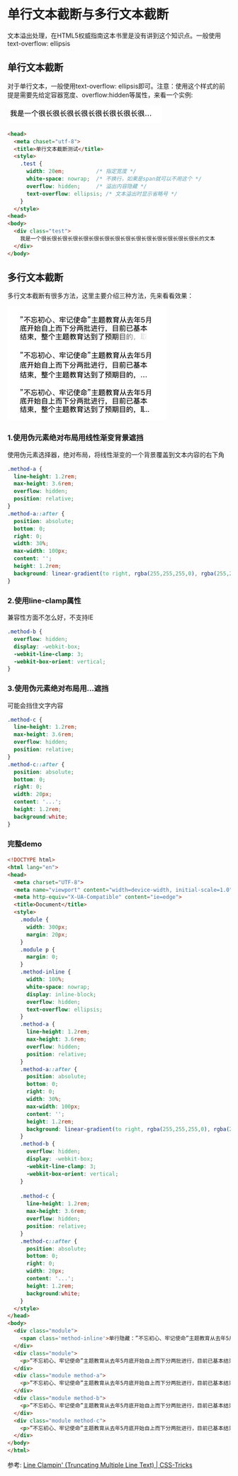 
# 单行文本截断与多行文本截断

文本溢出处理，在HTML5权威指南这本书里是没有讲到这个知识点。一般使用 text-overflow: ellipsis

## 单行文本截断
对于单行文本，一般使用text-overflow: ellipsis即可。注意：使用这个样式的前提是需要先给定容器宽度、overflow:hidden等属性，来看一个实例:

![css_text_overflow_1.png](../../../images/blog/css/css_text_overflow_1.png)

```html
<head>
  <meta chaset="utf-8">
  <title>单行文本截断测试</title>
  <style>
    .test {
      width: 20em;          /* 指定宽度 */
      white-space: nowrap;  /* 不换行，如果是span就可以不用这个 */
      overflow: hidden;     /* 溢出内容隐藏 */
      text-overflow: ellipsis; /* 文本溢出时显示省略号 */
    }
  </style>
<head>
<body>
  <div class="test">
    我是一个很长很长很长很长很长很长很长很长很长很长很长很长很长很长很长的文本
  </div>
</body>
```

## 多行文本截断
多行文本截断有很多方法，这里主要介绍三种方法，先来看看效果：

![css_text_overflow_2.png](../../../images/blog/css/css_text_overflow_2.png)

### 1.使用伪元素绝对布局用线性渐变背景遮挡
使用伪元素选择器，绝对布局，将线性渐变的一个背景覆盖到文本内容的右下角
```css
.method-a {
  line-height: 1.2rem;
  max-height: 3.6rem;
  overflow: hidden;
  position: relative;
}
.method-a::after {
  position: absolute;
  bottom: 0;
  right: 0;
  width: 30%;
  max-width: 100px;
  content: '';
  height: 1.2rem;
  background: linear-gradient(to right, rgba(255,255,255,0), rgba(255,255,255,1) 90%);
}
```

### 2.使用line-clamp属性
兼容性方面不怎么好，不支持IE
```css 
.method-b {
  overflow: hidden;
  display: -webkit-box;
  -webkit-line-clamp: 3;
  -webkit-box-orient: vertical;
}
```

### 3.使用伪元素绝对布局用...遮挡
可能会挡住文字内容
```css
.method-c {
  line-height: 1.2rem;
  max-height: 3.6rem;
  overflow: hidden;
  position: relative;
}
.method-c::after {
  position: absolute;
  bottom: 0;
  right: 0;
  width: 20px;
  content: '...';
  height: 1.2rem;
  background:white;
}
```

### 完整demo

```html
<!DOCTYPE html>
<html lang="en">
<head>
  <meta charset="UTF-8">
  <meta name="viewport" content="width=device-width, initial-scale=1.0">
  <meta http-equiv="X-UA-Compatible" content="ie=edge">
  <title>Document</title>
  <style>
    .module {
      width: 300px;
      margin: 20px;
    }
    .module p {
      margin: 0;
    }
    .method-inline {
      width: 100%;
      white-space: nowrap;
      display: inline-block;
      overflow: hidden;
      text-overflow: ellipsis;
    }
    .method-a {
      line-height: 1.2rem;
      max-height: 3.6rem;
      overflow: hidden;
      position: relative;
    }
    .method-a::after {
      position: absolute;
      bottom: 0;
      right: 0;
      width: 30%;
      max-width: 100px;
      content: '';
      height: 1.2rem;
      background: linear-gradient(to right, rgba(255,255,255,0), rgba(255,255,255,1) 90%);
    }
    .method-b {
      overflow: hidden;
      display: -webkit-box;
      -webkit-line-clamp: 3;
      -webkit-box-orient: vertical;
    }

    .method-c {
      line-height: 1.2rem;
      max-height: 3.6rem;
      overflow: hidden;
      position: relative;
    }
    .method-c::after {
      position: absolute;
      bottom: 0;
      right: 0;
      width: 20px;
      content: '...';
      height: 1.2rem;
      background:white;
    }
  </style>
</head>
<body>
  <div class="module">
    <span class='method-inline'>单行隐藏：”不忘初心、牢记使命”主题教育从去年5月底开始自上而下分两批进行，目前已基本结束，整个主题教育达到了预期目的，取得了重大成果：各级党组织</span>
  </div>
  <div class="module">
    <p>”不忘初心、牢记使命”主题教育从去年5月底开始自上而下分两批进行，目前已基本结束，整个主题教育达到了预期目的，取得了重大成果：各级党组织和广大党员、干部深入学习实践习近平新时代中国特色社会主义思想</p>
  </div>
  <div class="module method-a">
    <p>”不忘初心、牢记使命”主题教育从去年5月底开始自上而下分两批进行，目前已基本结束，整个主题教育达到了预期目的，取得了重大成果：各级党组织和广大党员、干部深入学习实践习近平新时代中国特色社会主义思想</p>
  </div>
  <div class="module method-b">
    <p>”不忘初心、牢记使命”主题教育从去年5月底开始自上而下分两批进行，目前已基本结束，整个主题教育达到了预期目的，取得了重大成果：各级党组织和广大党员、干部深入学习实践习近平新时代中国特色社会主义思想</p>
  </div>
  <div class="module method-c">
    <p>”不忘初心、牢记使命”主题教育从去年5月底开始自上而下分两批进行，目前已基本结束，整个主题教育达到了预期目的，取得了重大成果：各级党组织和广大党员、干部深入学习实践习近平新时代中国特色社会主义思想</p>
  </div>
</body>
</html>
```

参考: [Line Clampin' (Truncating Multiple Line Text) | CSS-Tricks](https://css-tricks.com/line-clampin/)